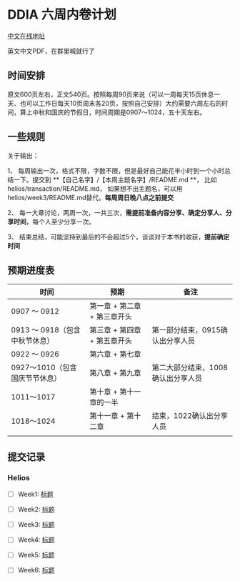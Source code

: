 # DDIA 六周内卷计划



[中文在线地址](https://github.com/Vonng/ddia)

英文中文PDF，在群里喊就行了

## 时间安排

原文600页左右，正文540页。按照每周90页来说（可以一周每天15页休息一天、也可以工作日每天10页周末各20页，按照自己安排）大约需要六周左右的时间，算上中秋和国庆的节假日，时间周期是0907～1024，五十天左右。



## 一些规则

关于输出：

1、 每周输出一次，格式不限，字数不限，但是最好自己能花半小时到一个小时总结一下。提交到 **【自己名字】/【本周主题名字】/README.md **， 比如helios/transaction/README.md， 如果想不出主题名，可以用helios/week3/README.md替代。**每周周日晚八点之前提交**

2、 每一大章讨论，两周一次，一共三次，**需提前准备内容分享、确定分享人、分享时间**，每个人至少分享一次。

3、 结束总结，可能坚持到最后的不会超过5个，谈谈对于本书的收获，**提前确定时间**

## 预期进度表



| 时间                           | 预期                         | 备注                               |
| ------------------------------ | ---------------------------- | ---------------------------------- |
| 0907 ～ 0912                   | 第一章 + 第二章 + 第三章开头 |                                    |
| 0913 ～ 0918（包含中秋节休息） | 第三章 + 第四章 + 第五章开头 | 第一部分结束，0915确认出分享人员   |
| 0922 ～ 0926                   | 第六章 + 第七章              |                                    |
| 0927～1010（包含国庆节节休息） | 第八章 + 第九章              | 第二大部分结束，1008确认出分享人员 |
| 1011～1017                     | 第十章 + 第十一章的一半      |                                    |
| 1018～1024                     | 第十一章 + 第十二章          | 结束，1022确认出分享人员           |
|                                |                              |                                    |





## 提交记录



### Helios

- [ ] Week1: [标题](链接)
- [ ] Week2: [标题](链接)
- [ ] Week3: [标题](链接)
- [ ] Week4: [标题](链接)
- [ ] Week5: [标题](链接)
- [ ] Week6: [标题](链接)



### 







